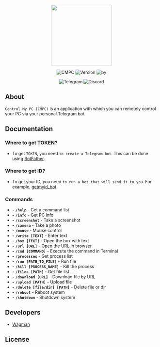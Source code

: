 <p align="center">
      <img src="https://i.ibb.co/NsrBGyY/icon512.png" width="200">
</p>

<p align="center">
   <img src="https://img.shields.io/badge/CMPC-Control%20My%20PC-6600ff" alt="CMPC">
   <img src="https://img.shields.io/badge/Version-1.1-6600ff" alt="Version">
   <img src="https://img.shields.io/badge/by-Wagman-6600ff" alt = "by">
</p>

<p align="center">
   <img src="https://img.shields.io/badge/Foampizz-Telegram?logo=Telegram&label=Telegram&color=229ed9&link=https%3A%2F%2Ft.me%2Ffoampizz
" alt="Telegram">
   <img src="https://img.shields.io/badge/Foampizz-Telegram?logo=Discord&label=Discord&color=7289da&link=https%3A%2F%2Fdiscord.com%2Finvite%2FStvhPbDnv6
" alt="Discord">
</p>

## About

`Control My PC (CMPC)` is an application with which you can remotely control your PC via your personal Telegram bot.

## Documentation

### Where to get TOKEN?
- To get `TOKEN`, you need `to create a Telegram bot`. This can be done using [BotFather](https://t.me/BotFather).

### Where to get ID?
- To get your ID, you need `to run a bot that will send it to you`. For example, [getmyid_bot](https://t.me/getmyid_bot).

### Commands
- **-** **`/help`** - Get a command list
- **-** **`/info`** - Get PC info
- **-** **`/screenshot`** - Take a screenshot
- **-** **`/camera`** - Take a photo
- **-** **`/mouse`** - Mouse control
- **-** **`/write [TEXT]`** - Enter text
- **-** **`/box [TEXT]`** - Open the box with text
- **-** **`/url [URL]`** - Open the URL in browser
- **-** **`/cmd [COMMAND]`** - Execute the command in Terminal
- **-** **`/processes`** - Get process list
- **-** **`/run [PATH_TO_FILE]`** - Run file
- **-** **`/kill [PROCESS_NAME]`** - Kill the process
- **-** **`/files [PATH]`** - Get file list
- **-** **`/download [URL]`** - Download file by URL
- **-** **`/upload [PATH]`** - Upload file
- **-** **`/delete [file/dir] [PATH]`** - Delete file or dir
- **-** **`/reboot`** - Reboot system
- **-** **`/shutdown`** - Shutdown system

## Developers

- [Wagman](https://github.com/WagmanK)

## License
